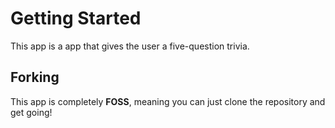 # Getting Started

This app is a app that gives the user a five-question trivia.

## Forking

This app is completely **FOSS**, meaning you can just clone the repository and get going!
